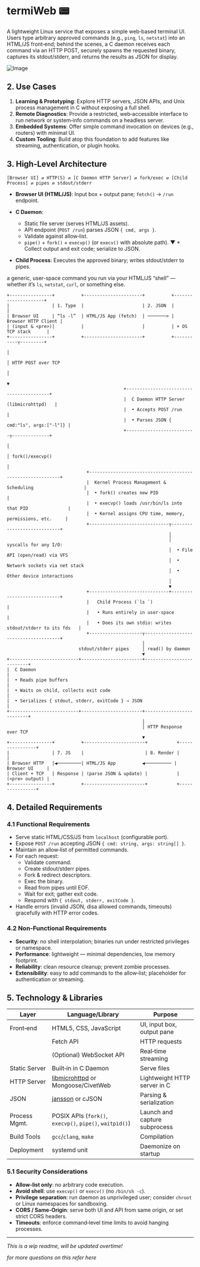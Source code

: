 # termiWeb :pager:

A lightweight Linux service that exposes a simple web‑based terminal UI. Users type arbitrary approved commands (e.g., `ping`, `ls`, `netstat`) into an HTML/JS front‑end; behind the scenes, a C daemon receives each command via an HTTP POST, securely spawns the requested binary, captures its stdout/stderr, and returns the results as JSON for display.

![Image](https://github.com/user-attachments/assets/60630348-aa67-429b-aa32-e097bea633d4)

## 2. Use Cases

1. **Learning & Prototyping**: Explore HTTP servers, JSON APIs, and Unix process management in C without exposing a full shell.
2. **Remote Diagnostics**: Provide a restricted, web‑accessible interface to run network or system‑info commands on a headless server.
3. **Embedded Systems**: Offer simple command invocation on devices (e.g., routers) with minimal UI.
4. **Custom Tooling**: Build atop this foundation to add features like streaming, authentication, or plugin hooks.

## 3. High‑Level Architecture

```
[Browser UI] ⇄ HTTP(S) ⇄ [C Daemon HTTP Server] ⇄ fork/exec ⇄ [Child Process] ⇄ pipes ⇄ stdout/stderr
```
* **Browser UI (HTML/JS)**: Input box + output pane; `fetch()` → `/run` endpoint.
* **C Daemon**:

  * Static file server (serves HTML/JS assets).
  * API endpoint (`POST /run`) parses JSON `{ cmd, args }`.
  * Validate against allow‑list.
  * `pipe()` + `fork()` + `execvp()` (or `execv()` with absolute path).
                               ▼  * Collect output and exit code; serialize to JSON.
* **Child Process**: Executes the approved binary; writes stdout/stderr to pipes.

a generic, user-space command you run via your HTML/JS “shell” — whether it’s `ls`, `netstat`, `curl`, or something else. 

```
+----------------+          +----------------------+          +---------------------+
|                | 1. Type  |                      | 2. JSON  |                     |
| Browser UI     | “ls -l”  | HTML/JS App (fetch)  | ───────> | Browser HTTP Client |
| (input & <pre>)|          |                      |          | + OS TCP stack      |
+----------------+          +----------------------+          +-----------┬---------+
                                                                           │
                                                                           │ HTTP POST over TCP
                                                                           │
                                                                           ▼
                                            +-----------------------------------------+
                                            |  C Daemon HTTP Server (libmicrohttpd)   |
                                            |  • Accepts POST /run                    |
                                            |  • Parses JSON { cmd:"ls", args:["-l"]} |
                                            +--------------------------┬--------------+
                                                                       │
                                                                       │ fork()/execvp()
                                                                       │
                              +-----------------------------------------------------------+
                              |  Kernel Process Management & Scheduling                   |
                              |  • fork() creates new PID                                 |
                              |  • execvp() loads /usr/bin/ls into that PID               |
                              |  • Kernel assigns CPU time, memory, permissions, etc.     |
                              +------------------------------┬----------------------------+
                                                             │
                                                             │ syscalls for any I/O:
                                                             │  • File API (open/read) via VFS
                                                             │  • Network sockets via net stack
                                                             │  • Other device interactions
                                                             │
                                                             ▼
                              +------------------------------+----------------------------+
                              |   Child Process (`ls `)                                   |
                              |   • Runs entirely in user-space                           |
                              |   • Does its own stdio: writes stdout/stderr to its fds   |
                              +--------------------┬--------------------------------------+
                                                   │
                           stdout/stderr pipes     │ read() by daemon
                                                   ▼
+--------------------------+-----------------------+--------------------------+
|  C Daemon                                                                   |
|  • Reads pipe buffers                                                       |
|  • Waits on child, collects exit code                                       |
|  • Serializes { stdout, stderr, exitCode } → JSON                           |
+--------------------------+-----------------------+--------------------------+
                                                   │
                                                   │ HTTP Response over TCP
                                                   ▼
+----------------+          +-----------------------+           +----------------+
|                | 7. JS    |                       | 8. Render |                |
| Browser HTTP   |◀─────────| HTML/JS App          ◀────────── | Browser UI     |
| Client + TCP   | Response | (parse JSON & update) |           | (<pre> output) |
+----------------+          +-----------------------+           +----------------+
```
## 4. Detailed Requirements

### 4.1 Functional Requirements

* Serve static HTML/CSS/JS from `localhost` (configurable port).
* Expose `POST /run` accepting JSON `{ cmd: string, args: string[] }`.
* Maintain an allow‑list of permitted commands.
* For each request:
  * Validate command.
  * Create stdout/stderr pipes.
  * Fork & redirect descriptors.
  * Exec the binary.
  * Read from pipes until EOF.
  * Wait for exit; gather exit code.
  * Respond with `{ stdout, stderr, exitCode }`.
* Handle errors (invalid JSON, disa allowed commands, timeouts) gracefully with HTTP error codes.

### 4.2 Non‑Functional Requirements

* **Security**: no shell interpolation; binaries run under restricted privileges or namespace.
* **Performance**: lightweight — minimal dependencies, low memory footprint.
* **Reliability**: clean resource cleanup; prevent zombie processes.
* **Extensibility**: easy to add commands to the allow‑list; placeholder for authentication or streaming.

## 5. Technology & Libraries

| Layer         | Language/Library                                                                  | Purpose                       |
| ------------- | --------------------------------------------------------------------------------- | ----------------------------- |
| Front‑end     | HTML5, CSS, JavaScript                                                            | UI, input box, output pane    |
|               | Fetch API                                                                         | HTTP requests                 |
|               | (Optional) WebSocket API                                                          | Real‑time streaming           |
| Static Server | Built‑in in C Daemon                                                              | Serve files                   |
| HTTP Server   | [libmicrohttpd](https://www.gnu.org/software/libmicrohttpd/) or Mongoose/CivetWeb | Lightweight HTTP server in C  |
| JSON          | [jansson](https://github.com/akheron/jansson) or cJSON                            | Parsing & serialization       |
| Process Mgmt. | POSIX APIs (`fork()`, `execvp()`, `pipe()`, `waitpid()`)                          | Launch and capture subprocess |
| Build Tools   | `gcc`/`clang`, `make`                                                             | Compilation                   |
| Deployment    | systemd unit                                                                      | Daemonize on startup          |

### 5.1 Security Considerations

* **Allow‑list only**: no arbitrary code execution.
* **Avoid shell**: use `execvp()` or `execv()` (no `/bin/sh -c`).
* **Privilege separation**: run daemon as unprivileged user; consider `chroot` or Linux namespaces for sandboxing.
* **CORS / Same‑Origin**: serve both UI and API from same origin, or set strict CORS headers.
* **Timeouts**: enforce command‑level time limits to avoid hanging processes.

---

_This is a wip readme, will be updated overtime!_

_for more questions on this refer here_

